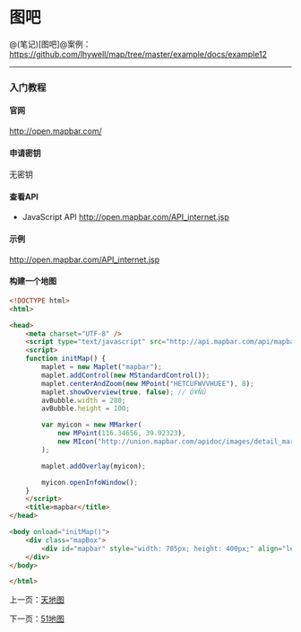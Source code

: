 图吧
====================

@(笔记)[图吧]@案例：https://github.com/lhywell/map/tree/master/example/docs/example12

-------------------

### 入门教程

#### 官网
http://open.mapbar.com/

#### 申请密钥
无密钥

#### 查看API
- JavaScript API
http://open.mapbar.com/API_internet.jsp


#### 示例
http://open.mapbar.com/API_internet.jsp

#### 构建一个地图

```html
<!DOCTYPE html>
<html>

<head>
    <meta charset="UTF-8" />
    <script type="text/javascript" src="http://api.mapbar.com/api/mapbar31.2.js"></script>
    <script>
    function initMap() {
        maplet = new Maplet("mapbar");
        maplet.addControl(new MStandardControl());
        maplet.centerAndZoom(new MPoint("HETCUFWVVHUEE"), 8);
        maplet.showOverview(true, false); // Ó¥ÑÛ
        avBubble.width = 280;
        avBubble.height = 100;

        var myicon = new MMarker(
            new MPoint(116.34656, 39.92323),
            new MIcon("http://union.mapbar.com/apidoc/images/detail_mark.gif", 24, 24)
        );

        maplet.addOverlay(myicon);

        myicon.openInfoWindow();
    }
    </script>
    <title>mapbar</title>
</head>

<body onload="initMap()">
    <div class="mapBox">
        <div id="mapbar" style="width: 705px; height: 400px;" align="left"></div>
    </div>
</body>

</html>
```

上一页：[天地图](https://github.com/lhywell/map/blob/master/docs/1.8README.md)

下一页：[51地图](https://github.com/lhywell/map/blob/master/docs/1.901README.md)
